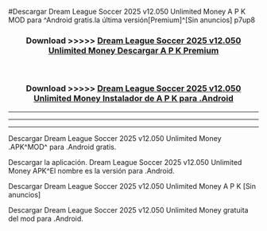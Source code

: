 #Descargar Dream League Soccer 2025 v12.050 Unlimited Money  A P K MOD para ^Android gratis.la última versión[Premium]^[Sin anuncios] p7up8



<div align="center">
<h3>Download >>>>> <a href="https://es-web.web.app/?es= Dream League Soccer 2025 v12.050 Unlimited Money ">Dream League Soccer 2025 v12.050 Unlimited Money  Descargar A P K Premium</a></h3><br>

<h3>Download >>>>> <a href="https://es-web.web.app/?es= Dream League Soccer 2025 v12.050 Unlimited Money ">Dream League Soccer 2025 v12.050 Unlimited Money  Instalador de A P K para .Android</a></h3>
</div>


----------------------------------------------------------

----------------------------------------------------------

----------------------------------------------------------

Descargar Dream League Soccer 2025 v12.050 Unlimited Money  .APK^MOD^ para .Android gratis.

Descargar la aplicación. Dream League Soccer 2025 v12.050 Unlimited Money  APK^El nombre es la versión para .Android.

Descargar Dream League Soccer 2025 v12.050 Unlimited Money  A P K [Sin anuncios]

Descargar Dream League Soccer 2025 v12.050 Unlimited Money  gratuita del mod para .Android.
